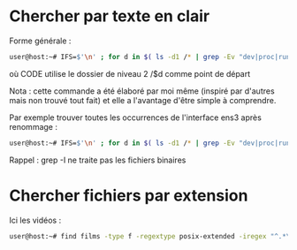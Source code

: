 
# Chercher par texte en clair

Forme générale :
```sh
user@host:~# IFS=$'\n' ; for d in $( ls -d1 /* | grep -Ev "dev|proc|run|sys" ) ; do CODE ; done ; unset IFS
```
où CODE utilise le dossier de niveau 2 /$d comme point de départ

Nota : cette commande a été élaboré par moi même (inspiré par d'autres mais non trouvé tout fait) et elle a l'avantage d'être simple à comprendre.

Par exemple trouver toutes les occurrences de l'interface ens3 après renommage :
```sh
user@host:~# IFS=$'\n' ; for d in $( ls -d1 /* | grep -Ev "dev|proc|run|sys" ) ; do grep -Ir ens3 $d ; done ; unset IFS
```
Rappel :  grep -I ne traite pas les fichiers binaires

# Chercher fichiers par extension

Ici les vidéos :
```sh
user@host:~# find films -type f -regextype posix-extended -iregex "^.*\.(mp4|flv|wmv|avi|mp?g|mov|m4v)$"
```
